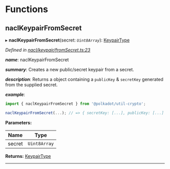 

# Functions

<a id="naclkeypairfromsecret"></a>

##  naclKeypairFromSecret

▸ **naclKeypairFromSecret**(secret: *`Uint8Array`*): [KeypairType](_types_.md#keypairtype)

*Defined in [nacl/keypair/fromSecret.ts:23](https://github.com/polkadot-js/common/blob/db4b221/packages/util-crypto/src/nacl/keypair/fromSecret.ts#L23)*

*__name__*: naclKeypairFromSecret

*__summary__*: Creates a new public/secret keypair from a secret.

*__description__*: Returns a object containing a `publicKey` & `secretKey` generated from the supplied secret.

*__example__*:   

```javascript
import { naclKeypairFromSecret } from '@polkadot/util-crypto';

naclKeypairFromSecret(...); // => { secretKey: [...], publicKey: [...] }
```

**Parameters:**

| Name | Type |
| ------ | ------ |
| secret | `Uint8Array` |

**Returns:** [KeypairType](_types_.md#keypairtype)

___

